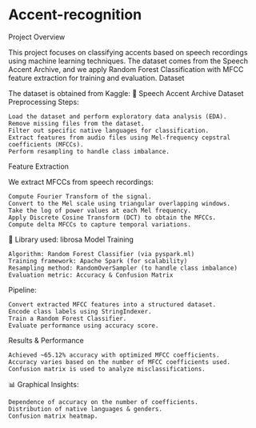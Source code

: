 # Accent-recognition

Project Overview

This project focuses on classifying accents based on speech recordings using machine learning techniques. The dataset comes from the Speech Accent Archive, and we apply Random Forest Classification with MFCC feature extraction for training and evaluation.
Dataset

The dataset is obtained from Kaggle:
🔗 Speech Accent Archive Dataset
Preprocessing Steps:

    Load the dataset and perform exploratory data analysis (EDA).
    Remove missing files from the dataset.
    Filter out specific native languages for classification.
    Extract features from audio files using Mel-frequency cepstral coefficients (MFCCs).
    Perform resampling to handle class imbalance.

Feature Extraction

We extract MFCCs from speech recordings:

    Compute Fourier Transform of the signal.
    Convert to the Mel scale using triangular overlapping windows.
    Take the log of power values at each Mel frequency.
    Apply Discrete Cosine Transform (DCT) to obtain the MFCCs.
    Compute delta MFCCs to capture temporal variations.

📌 Library used: librosa
Model Training

    Algorithm: Random Forest Classifier (via pyspark.ml)
    Training framework: Apache Spark (for scalability)
    Resampling method: RandomOverSampler (to handle class imbalance)
    Evaluation metric: Accuracy & Confusion Matrix

Pipeline:

    Convert extracted MFCC features into a structured dataset.
    Encode class labels using StringIndexer.
    Train a Random Forest Classifier.
    Evaluate performance using accuracy score.

Results & Performance

    Achieved ~65.12% accuracy with optimized MFCC coefficients.
    Accuracy varies based on the number of MFCC coefficients used.
    Confusion matrix is used to analyze misclassifications.

📊 Graphical Insights:

    Dependence of accuracy on the number of coefficients.
    Distribution of native languages & genders.
    Confusion matrix heatmap.